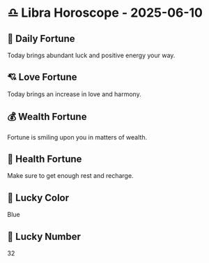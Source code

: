 # ♎ Libra Horoscope - 2025-06-10

## 🎯 Daily Fortune

Today brings abundant luck and positive energy your way.

## 💘 Love Fortune

Today brings an increase in love and harmony.

## 💰 Wealth Fortune

Fortune is smiling upon you in matters of wealth.

## 🌱 Health Fortune

Make sure to get enough rest and recharge.

## 🎨 Lucky Color

Blue

## 🔢 Lucky Number

32
